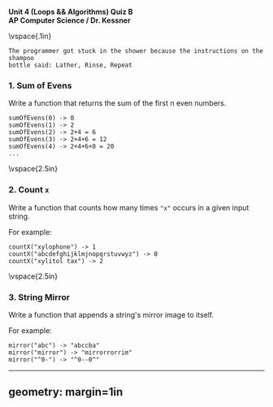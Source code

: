 __Unit 4 (Loops && Algorithms) Quiz B__  
__AP Computer Science / Dr. Kessner__  

\vspace{.1in}

```
The programmer got stuck in the shower because the instructions on the shampoo
bottle said: Lather, Rinse, Repeat
```

### 1.  Sum of Evens

Write a function that returns the sum of the first n even numbers.

```
sumOfEvens(0) -> 0
sumOfEvens(1) -> 2
sumOfEvens(2) -> 2+4 = 6
sumOfEvens(3) -> 2+4+6 = 12
sumOfEvens(4) -> 2+4+6+8 = 20
...
```

\vspace{2.5in}


### 2. Count `x`

Write a function that counts how many times `"x"` occurs in a given 
input string.

For example:
```
countX("xylophone") -> 1
countX("abcdefghijklmjnopqrstuvwyz") -> 0
countX("xylitol tax") -> 2
```


\vspace{2.5in}


### 3. String Mirror

Write a function that appends a string's mirror image to itself.

For example:
```
mirror("abc") -> "abccba"
mirror("mirror") -> "mirrorrorrim"
mirror("^0-") -> "^0--0^"
```


---
geometry: margin=1in
---


